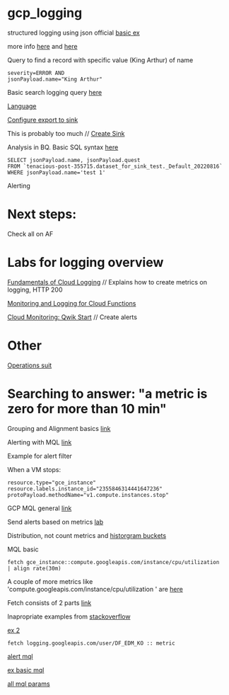 # gcp_logging

structured logging using json official [basic ex](https://cloud.google.com/logging/docs/samples/logging-write-log-entry)  

more info [here](https://medium.com/google-cloud/structured-logging-in-google-cloud-61ee08898888) and [here](https://medium.com/google-cloud/python-and-stackdriver-logging-2ade460c90e3)

Query to find a record with specific value (King Arthur) of name
```
severity=ERROR AND 
jsonPayload.name="King Arthur"
```

Basic search logging query [here](https://cloud.google.com/logging/docs/view/query-library)

[Language](https://cloud.google.com/logging/docs/view/logging-query-language)

[Configure export to sink](https://cloud.google.com/logging/docs/export/configure_export_v2)

This is probably too much // [Create Sink](https://cloud.google.com/logging/docs/samples/logging-create-sink)

Analysis in BQ. Basic SQL syntax [here](https://www.w3schools.com/sql/sql_where.asp)
```
SELECT jsonPayload.name, jsonPayload.quest
FROM `tenacious-post-355715.dataset_for_sink_test._Default_20220816`
WHERE jsonPayload.name='test 1'
```

Alerting

# Next steps: 

Check all on AF

# Labs for logging overview
[Fundamentals of Cloud Logging](https://partner.cloudskillsboost.google/focuses/42342?catalog_rank=%7B%22rank%22%3A2%2C%22num_filters%22%3A1%2C%22has_search%22%3Atrue%7D&parent=catalog&search_id=17688932) // Explains how to create metrics on logging, HTTP 200 

[Monitoring and Logging for Cloud Functions](https://partner.cloudskillsboost.google/focuses/11617?catalog_rank=%7B%22rank%22%3A11%2C%22num_filters%22%3A1%2C%22has_search%22%3Atrue%7D&parent=catalog&search_id=17688941)

[Cloud Monitoring: Qwik Start](https://partner.cloudskillsboost.google/focuses/11545?catalog_rank=%7B%22rank%22%3A20%2C%22num_filters%22%3A1%2C%22has_search%22%3Atrue%7D&parent=catalog&search_id=17688941) // Create alerts

# Other
[Operations suit](https://medium.com/google-cloud/measuring-reliability-in-gcp-step-by-step-slo-creation-guide-using-cloud-operation-sandbox-99043bd0e70f)

# Searching to answer: "a metric is zero for more than 10 min"

Grouping and Alignment basics [link](https://cloud.google.com/monitoring/api/v3/aggregation)

Alerting with MQL [link](https://cloud.google.com/monitoring/mql/alerts)

Example for alert filter

When a VM stops:  
```
resource.type="gce_instance"
resource.labels.instance_id="2355846314441647236"
protoPayload.methodName="v1.compute.instances.stop"
```

GCP MQL general [link](https://cloud.google.com/monitoring/mql)

Send alerts based on metrics [lab](https://partner.cloudskillsboost.google/focuses/11615?catalog_rank=%7B%22rank%22%3A1%2C%22num_filters%22%3A1%2C%22has_search%22%3Atrue%7D&parent=catalog&search_id=17860031)

Distribution, not count metrics and [historgram buckets](https://cloud.google.com/logging/docs/logs-based-metrics/distribution-metrics)

MQL basic  
```
fetch gce_instance::compute.googleapis.com/instance/cpu/utilization
| align rate(30m)
```

A couple of more metrics like 'compute.googleapis.com/instance/cpu/utilization
' are [here](https://www.dynatrace.com/support/help/how-to-use-dynatrace/infrastructure-monitoring/cloud-platform-monitoring/google-cloud-platform-monitoring/gcp-supported-service-metrics-new/compute-engine-monitoring)

Fetch consists of 2 parts [link](https://cloud.google.com/monitoring/mql/reference#absent_for-tabop)

Inapropriate examples from [stackoverflow](https://stackoverflow.com/questions/68893326/gcp-mql-query-getting-metrics-minute)

[ex 2](https://stackoverflow.com/questions/70320783/gcp-alert-policy-mql-query)

```
fetch logging.googleapis.com/user/DF_EDM_KO :: metric
```

[alert mql](https://cloud.google.com/monitoring/mql/alerts)

[ex basic mql](https://cloud.google.com/monitoring/mql/examples#ql-alignment-for-queries)

[all mql params](https://cloud.google.com/monitoring/mql/reference#time-series-alignment-group)
